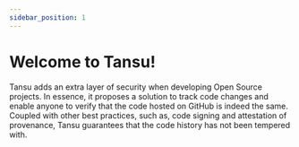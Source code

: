 ```yaml
---
sidebar_position: 1
---
```


# Welcome to Tansu!

Tansu adds an extra layer of security when developing Open Source projects. In essence, it proposes a solution to track code changes and enable anyone to verify that the code hosted on GitHub is indeed the same. Coupled with other best practices, such as, code signing and attestation of provenance, Tansu guarantees that the code history has not been tempered with.
